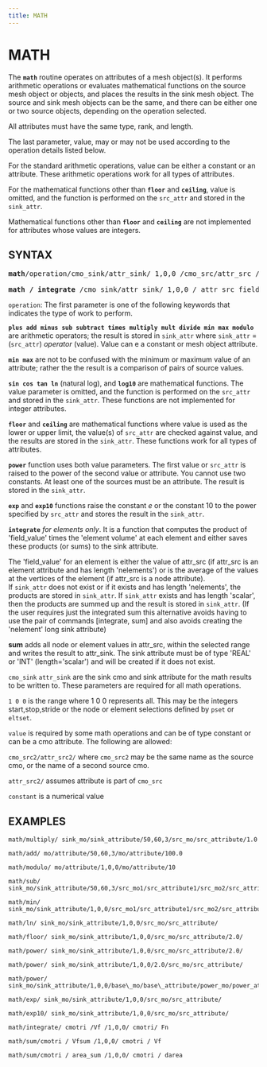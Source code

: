 ```yaml
---
title: MATH
---
```


# MATH

The **`math`** routine operates on attributes of a mesh object(s). It
performs arithmetic operations or evaluates mathematical functions on
the source mesh object or objects, and places the results in the sink
mesh object. The source and sink mesh objects can be the same, and
there can be either one or two source objects, depending on the
operation selected.

All attributes must have the same type, rank, and length.

The last parameter, value, may or may not be used according to the
operation details listed below.

For the standard arithmetic operations, value can be either a constant
or an attribute. These arithmetic operations work for all types of
attributes.

For the mathematical functions other than **`floor`** and **`ceiling`**,
value is omitted, and the function is performed on the `src_attr` and
stored in the `sink_attr`. 


Mathematical functions other than **`floor`**
and **`ceiling`** are not implemented for attributes whose values are
integers.

## SYNTAX

<pre>
<b>math</b>/operation/cmo_sink/attr_sink/ 1,0,0 /cmo_src/attr_src / [value]

<b>math / integrate </b>/cmo_sink/attr_sink/ 1,0,0 / attr_src_field
</pre>

`operation`: The first parameter is one of the following keywords that
indicates the type of work to perform.

**`plus add minus sub subtract times multiply mult divide min max modulo`** are arithmetic operators; the result is stored in
`sink_attr` where `sink_attr` = (`src_attr`) *operator* (value). Value can e a constant or mesh object attribute.

**`min max`** are not to be confused with the minimum or maximum value of an attribute; rather the the result is a
comparison of pairs of source values.

**`sin cos tan ln`** (natural log), and **`log10`** are mathematical
functions. The value parameter is omitted, and the function is
performed on the `src_attr` and stored in the `sink_attr`. These
functions are not implemented for integer attributes.

**`floor`** and **`ceiling`** are mathematical functions where value is
used as the lower or upper limit, the value(s) of `src_attr` are
checked against value, and the results are stored in the `sink_attr`.
These functions work for all types of attributes.

**`power`** function uses both value parameters. The first value or
`src_attr` is raised to the power of the second value or attribute. You
cannot use two constants. At least one of the sources must be an
attribute. The result is stored in the `sink_attr`.

**`exp`** and **`exp10`** functions raise the constant *e* or the constant
10 to the power specified by `src_attr` and stores the result in the
`sink_attr`.

**`integrate`**  *for elements only*. It is a function that computes the product of 'field_value' times the 'element volume' at each element and either saves these products (or sums) to the sink attribute.


The 'field_value' for an element is either the value
of attr_src (if attr_src is an element attribute and has length
'nelements') or is the average of the values at the vertices of the
element (if attr_src is a node attribute).  
If `sink_attr` does not exist or if it exists and has length
'nelements', the products are stored in `sink_attr`.
If `sink_attr` exists and has length 'scalar', then the
products are summed up and the result is stored in `sink_attr`.
(If the user requires just the integrated sum this alternative avoids
having to use the pair of commands [integrate, sum] and also avoids creating the
'nelement' long sink attribute)


**sum** adds all node or element values in attr_src, within the
selected range and writes the result to attr_sink. The sink attribute
must be of type 'REAL' or 'INT' (length='scalar') and will be created
if it does not exist.

`cmo_sink` `attr_sink`  are the sink cmo and sink attribute for the math
results to be written to. These parameters are required for all math
operations.


`1 0 0` is the range where 1 0 0 represents all. This may be the integers start,stop,stride or the node or element selections defined by `pset` or `eltset`. 


`value` is required by some math operations and can be of type constant or can be a cmo attribute. 
The following are allowed:

`cmo_src2/attr_src2/` where `cmo_src2` may be the same name as the source cmo, or the name of a second source cmo.

`attr_src2/` assumes attribute is part of `cmo_src`

`constant` is a numerical value



## EXAMPLES

```
math/multiply/ sink_mo/sink_attribute/50,60,3/src_mo/src_attribute/1.0

math/add/ mo/attribute/50,60,3/mo/attribute/100.0

math/modulo/ mo/attribute/1,0,0/mo/attribute/10

math/sub/ sink_mo/sink_attribute/50,60,3/src_mo1/src_attribute1/src_mo2/src_attribute2/

math/min/ sink_mo/sink_attribute/1,0,0/src_mo1/src_attribute1/src_mo2/src_attribute2/

math/ln/ sink_mo/sink_attribute/1,0,0/src_mo/src_attribute/

math/floor/ sink_mo/sink_attribute/1,0,0/src_mo/src_attribute/2.0/

math/power/ sink_mo/sink_attribute/1,0,0/src_mo/src_attribute/2.0/

math/power/ sink_mo/sink_attribute/1,0,0/2.0/src_mo/src_attribute/

math/power/ sink_mo/sink_attribute/1,0,0/base\_mo/base\_attribute/power_mo/power_attr

math/exp/ sink_mo/sink_attribute/1,0,0/src_mo/src_attribute/

math/exp10/ sink_mo/sink_attribute/1,0,0/src_mo/src_attribute/

math/integrate/ cmotri /Vf /1,0,0/ cmotri/ Fn

math/sum/cmotri / Vfsum /1,0,0/ cmotri / Vf

math/sum/cmotri / area_sum /1,0,0/ cmotri / darea

```
